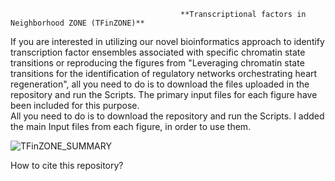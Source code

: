                                           **Transcriptional factors in Neighborhood ZONE (TFinZONE)** 
If you are interested in utilizing our novel bioinformatics approach to identify transcription factor ensembles associated with specific chromatin state transitions or reproducing the figures from "Leveraging chromatin state transitions for the identification of regulatory networks orchestrating heart regeneration", all you need to do is to download the files uploaded in the repository and run the Scripts. The primary input files for each figure have been included for this purpose.<br />
All you need to do is to download the repository and run the Scripts. I added the main Input files from each figure, in order to use them.

![TFinZONE_SUMMARY](https://github.com/jcorder316/01TFinZONE/assets/48988005/42994c14-c25d-4234-b67a-e339434b144b)



How to cite this repository?<br />

